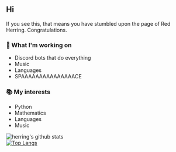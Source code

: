 ## Hi
If you see this, that means you have stumbled upon the page of Red Herring. Congratulations.

### :telescope: What I'm working on
* Discord bots that do everything
* Music
* Languages
* SPAAAAAAAAAAAAAAACE

### :books: My interests
* Python
* Mathematics
* Languages
* Music

![herring's github stats](https://github-readme-stats.vercel.app/api?username=glitch-in-the-herring&show_icons=true&theme=tokyonight)  
[![Top Langs](https://github-readme-stats.vercel.app/api/top-langs/?username=glitch-in-the-herring&layout=compact)](https://github.com/anuraghazra/github-readme-stats)
